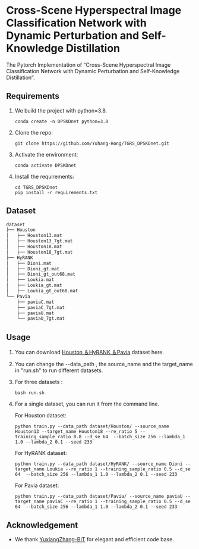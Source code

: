 # Cross-Scene Hyperspectral Image Classification Network with Dynamic Perturbation and Self-Knowledge Distillation

The Pytorch Implementation of “Cross-Scene Hyperspectral Image Classification Network with Dynamic Perturbation and Self-Knowledge Distillation”.

## Requirements

1. We build the project with python=3.8.

   ```shell
   conda create -n DPSKDnet python=3.8
   ```

2. Clone the repo:

   ```shell
   git clone https://github.com/Yuhang-Hong/TGRS_DPSKDnet.git
   ```

3. Activate the environment:

   ```shell
   conda activate DPSKDnet
   ```

4. Install the requirements:

   ```shell
   cd TGRS_DPSKDnet
   pip install -r requirements.txt
   ```

## Dataset

```python
dataset
├── Houston
│   ├── Houston13.mat
│   ├── Houston13_7gt.mat
│   ├── Houston18.mat
│   ├── Houston18_7gt.mat
├── HyRANK
│   ├── Dioni.mat
│   ├── Dioni_gt.mat
│   ├── Dioni_gt_out68.mat
│   ├── Loukia.mat
│   ├── Loukia_gt.mat
│   ├── Loukia_gt_out68.mat
└── Pavia
    ├── paviaC.mat
    ├── paviaC_7gt.mat
    ├── paviaU.mat
    └── paviaU_7gt.mat
```

## Usage

1. You can download [Houston ＆HyRANK ＆Pavia](https://github.com/YuxiangZhang-BIT/Data-CSHSI) dataset here. 

2. You can change the --data_path , the source_name and the target_name in "run.sh" to run different datasets.

3. For three datasets :

   ```shell
   bash run.sh 
   ```

4. For a single dataset, you can run it from the command line.

   For Houston dataset:

   ```shell
   python train.py --data_path dataset/Houston/ --source_name Houston13 --target_name Houston18 --re_ratio 5 --training_sample_ratio 0.8 --d_se 64  --batch_size 256 --lambda_1 1.0 --lambda_2 0.1 --seed 233
   ```

   For HyRANK dataset:

   ```shell
   python train.py --data_path dataset/HyRANK/ --source_name Dioni --target_name Loukia --re_ratio 1 --training_sample_ratio 0.5 --d_se 64  --batch_size 256 --lambda_1 1.0 --lambda_2 0.1 --seed 233
   ```

   For Pavia dataset:

   ```shell
   python train.py --data_path dataset/Pavia/ --source_name paviaU --target_name paviaC --re_ratio 1 --training_sample_ratio 0.5 --d_se 64  --batch_size 256 --lambda_1 1.0 --lambda_2 0.1 --seed 233
   ```

## Acknowledgement

- We thank [YuxiangZhang-BIT](https://github.com/YuxiangZhang-BIT) for elegant and efficient code base.
